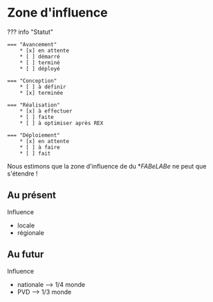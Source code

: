 # Zone d'influence

??? info "Statut"

    === "Avancement"
        * [x] en attente
        * [ ] démarré
        * [ ] terminé
        * [ ] déployé

    === "Conception"
        * [ ] à définir
        * [x] terminée

    === "Réalisation"
        * [x] à effectuer
        * [ ] faite
        * [ ] à optimiser après REX

    === "Déploiement"
        * [x] en attente
        * [ ] à faire
        * [ ] fait



Nous estimons que la zone d'influence de du **FABeLABe* ne peut que s'étendre !

## Au présent 

Influence 

- locale
- régionale


## Au futur

Influence

- nationale --> 1/4 monde
- PVD --> 1/3 monde

